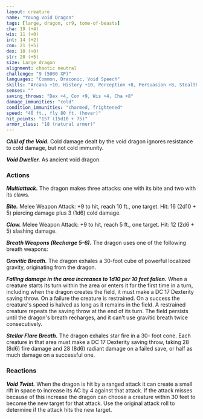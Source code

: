```yaml
---
layout: creature
name: "Young Void Dragon"
tags: [large, dragon, cr9, tome-of-beasts]
cha: 19 (+4)
wis: 11 (+0)
int: 14 (+2)
con: 21 (+5)
dex: 10 (+0)
str: 20 (+5)
size: Large dragon
alignment: chaotic neutral
challenge: "9 (5000 XP)"
languages: "Common, Draconic, Void Speech"
skills: "Arcana +10, History +10, Perception +8, Persuasion +8, Stealth +4"
senses: ""
saving_throws: "Dex +4, Con +9, Wis +4, Cha +8"
damage_immunities: "cold"
condition_immunities: "charmed, frightened"
speed: "40 ft., fly 80 ft. (hover)"
hit_points: "157 (15d10 + 75)"
armor_class: "18 (natural armor)"
---
```


***Chill of the Void.*** Cold damage dealt by the void dragon ignores resistance to cold damage, but not cold immunity.

***Void Dweller.*** As ancient void dragon.

### Actions

***Multiattack.*** The dragon makes three attacks: one with its bite and two with its claws.

***Bite.*** Melee Weapon Attack: +9 to hit, reach 10 ft., one target. Hit: 16 (2d10 + 5) piercing damage plus 3 (1d6) cold damage.

***Claw.*** Melee Weapon Attack: +9 to hit, reach 5 ft., one target. Hit: 12 (2d6 + 5) slashing damage.

***Breath Weapons (Recharge 5-6).*** The dragon uses one of the following breath weapons:

***Gravitic Breath.*** The dragon exhales a 30-foot cube of powerful localized gravity, originating from the dragon.

***Falling damage in the area increases to 1d10 per 10 feet fallen.*** When a creature starts its turn within the area or enters it for the first time in a turn, including when the dragon creates the field, it must make a DC 17 Dexterity saving throw. On a failure the creature is restrained. On a success the creature's speed is halved as long as it remains in the field. A restrained creature repeats the saving throw at the end of its turn. The field persists until the dragon's breath recharges, and it can't use gravitic breath twice consecutively.

***Stellar Flare Breath.*** The dragon exhales star fire in a 30- foot cone. Each creature in that area must make a DC 17 Dexterity saving throw, taking 28 (8d6) fire damage and 28 (8d6) radiant damage on a failed save, or half as much damage on a successful one.

### Reactions

***Void Twist.*** When the dragon is hit by a ranged attack it can create a small rift in space to increase its AC by 4 against that attack. If the attack misses because of this increase the dragon can choose a creature within 30 feet to become the new target for that attack. Use the original attack roll to determine if the attack hits the new target.

